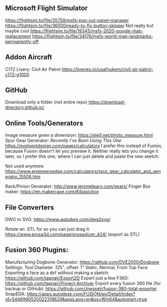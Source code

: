 ## Microsoft Flight Simulator
https://flightsim.to/file/35759/msfs-pop-out-panel-manager
https://flightsim.to/file/36500/ready-to-fly-button-skipper
Not really but maybe cool https://flightsim.to/file/19345/msfs-2020-google-map-replacement
https://flightsim.to/file/34176/msfs-world-map-landmarks-permanently-off

## Addon Aircraft
C172 Livery: Civil Air Patrol https://liveries.to/usafnukem/civil-air-patrol-c172-g1000

## GitHub
Download only a folder (not entire repo) https://download-directory.github.io/

## Online Tools/Generators
Image measure given a dimension: https://eleif.net/photo_measure.html
Spur Gear Generator: *Recently I've Been Using This One* https://evolventdesign.com/pages/calculators
I prefer this instead of Fusion, because Fusion doesn't let you preview it.
Neither really lets you change it later, so I prefer this one, where I can just delete and paste the new sketch.

Not used anymore: https://www.engineersedge.com/calculators/spur_gear_calculator_and_generator_15506.htm

Rack/Pinion Generator: http://www.jeromeleary.com/gears/
Finger Box maker: https://en.makercase.com/#/basicbox


## File Converters
DWG to SVG: https://www.autodwg.com/dwg2svg/

Rotate an .STL for so you can just drag it: https://www.prusa3d.com/page/prusaslicer_424/ (export as STL)

## Fusion 360 Plugins:
Manufacturing Dogbone Generator: https://github.com/DVE2000/Dogbone
Settings: Tool Diameter .125", offset .1" Static, Normal, From Top Face 
Exporting a face as a dxf without making a sketch: https://github.com/tapnair/Export2D
Export just a few F360: https://github.com/tapnair/Project-Archiver
Export every fusion 360 file (for backup or GitHub): https://github.com/Jnesselr/fusion-360-total-exporter
SnapEDA: https://apps.autodesk.com/FUSION/en/Detail/Index?id=5446990520022318629&appLang=en&os=Win64&autostart=true